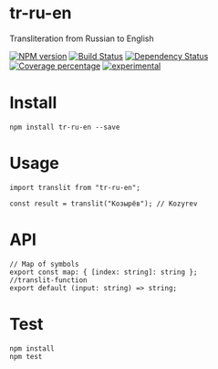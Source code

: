 # tr-ru-en

Transliteration from Russian to English

[![NPM version][npm-image]][npm-url] [![Build Status][travis-image]][travis-url] [![Dependency Status][daviddm-image]][daviddm-url] [![Coverage percentage][coveralls-image]][coveralls-url]
[![experimental](http://badges.github.io/stability-badges/dist/experimental.svg)](http://github.com/badges/stability-badges)

# Install

    npm install tr-ru-en --save

# Usage

    import translit from "tr-ru-en";
    
    const result = translit("Козырёв"); // Kozyrev

# API

    // Map of symbols
    export const map: { [index: string]: string };
    //translit-function
    export default (input: string) => string;

# Test

    npm install
    npm test

[npm-image]: https://badge.fury.io/js/tr-ru-en.svg
[npm-url]: https://npmjs.org/package/tr-ru-en
[travis-image]: https://travis-ci.org/arvitaly/tr-ru-en.svg?branch=master
[travis-url]: https://travis-ci.org/arvitaly/tr-ru-en
[daviddm-image]: https://david-dm.org/arvitaly/tr-ru-en.svg?theme=shields.io
[daviddm-url]: https://david-dm.org/arvitaly/tr-ru-en
[coveralls-image]: https://coveralls.io/repos/arvitaly/tr-ru-en/badge.svg
[coveralls-url]: https://coveralls.io/r/arvitaly/tr-ru-en
